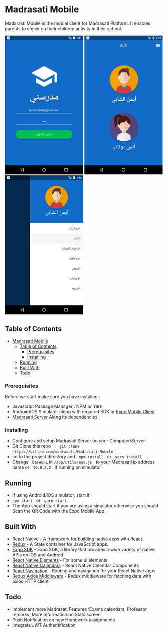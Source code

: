 # Madrasati Mobile

Madarasti Mobile is the mobiel client for Madrasati Platform.
It enables parents to check on their children activity in their school.

<img src="app/assets/Screenshot_login.png" width="250">
<img src="app/assets/Screenshot.png" width="250">
<img src="app/assets/Screenshot_drawer.png" width="250">

## Table of Contents

- [Madrasati Mobile](#madrasati-mobile)
	- [Table of Contents](#table-of-contents)
		- [Prerequisites](#prerequisites)
		- [Installing](#installing)
	- [Running](#running)
	- [Built With](#built-with)
	- [Todo](#todo)

### Prerequisites

Before we start make sure you have installed :

* Javascript Package Manager : NPM or Yarn
* Android/iOS Simulator along with required SDK or [Expo Mobile Client](https://expo.io/tools#client)
* [Madrasati Server](https://gitlab.com/benyaalaamir/madrasati) Along its dependencies

### Installing

* Configure and setup Madrasati Server on your Computer/Server
* Git Clone this repo &nbsp; : &nbsp; `git clone https://gitlab.com/madrasati/Madrasati-Mobile`
* cd to the project directory and &nbsp; `npm install` &nbsp; or &nbsp; `yarn install`
* Change &nbsp; `baseURL` in `/app/utils/env.js` &nbsp; to your Madrasati ip address name or &nbsp; `10.0.2.2` &nbsp; if running on simulator

## Running

* If using Android/iOS simulator, start it
* `npm start` &nbsp; or &nbsp; `yarn start`
* The App should start if you are using a simulator otherwise you should Scan the QR Code with the Expo Mobile App.

## Built With

* [React Native](https://github.com/facebook/react-native) - A framework for building native apps with React.
* [Redux](https://github.com/reactjs/redux/) - A State container for JavaScript apps.
* [Expo SDK](https://expo.io/) - Expo SDK, a library that provides a wide variety of native APIs on iOS and Android
* [React Native Elements](https://github.com/react-native-training/react-native-elements) - For some ui elements
* [React Native Calendars](https://github.com/wix/react-native-calendars) - React Native Calendar Components
* [React Navigation](https://github.com/react-navigation/react-navigation) - Routing and navigation for your React Native apps
* [Redux Axios Middleware](https://github.com/svrcekmichal/redux-axios-middleware) - Redux middleware for fetching data with axios HTTP client

## Todo

* Implement more Madrasati Features :Exams calendars, Professor remarks, More information on Stats screen
* Push Notification on new Homework assignments
* Integrate JWT Authentification
